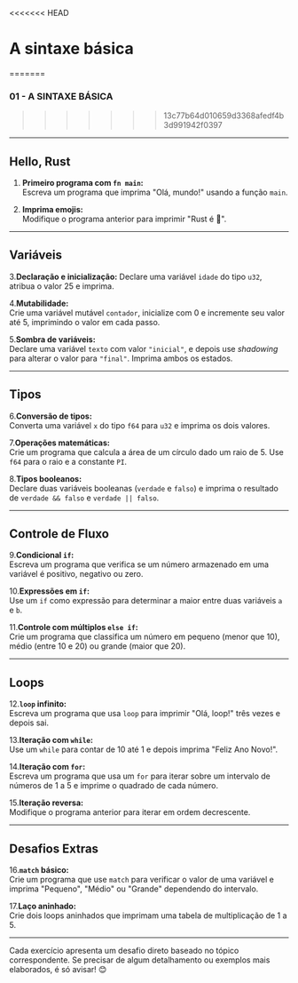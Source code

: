 <<<<<<< HEAD
# A sintaxe básica
=======
### 01 - A SINTAXE BÁSICA
>>>>>>> 13c77b64d010659d3368afedf4b3d991942f0397

---

## **Hello, Rust**

1. **Primeiro programa com `fn main`:**  
   Escreva um programa que imprima "Olá, mundo!" usando a função `main`.

2. **Imprima emojis:**  
   Modifique o programa anterior para imprimir "Rust é 💖".

---

## **Variáveis**

3.**Declaração e inicialização:**
   Declare uma variável `idade` do tipo `u32`, atribua o valor 25 e imprima.

4.**Mutabilidade:**  
   Crie uma variável mutável `contador`, inicialize com 0 e incremente seu valor até 5, imprimindo o valor em cada passo.

5.**Sombra de variáveis:**  
   Declare uma variável `texto` com valor `"inicial"`, e depois use *shadowing* para alterar o valor para `"final"`. Imprima ambos os estados.

---

## **Tipos**

6.**Conversão de tipos:**  
   Converta uma variável `x` do tipo `f64` para `u32` e imprima os dois valores.

7.**Operações matemáticas:**  
    Crie um programa que calcula a área de um círculo dado um raio de 5. Use `f64` para o raio e a constante `PI`.

8.**Tipos booleanos:**  
    Declare duas variáveis booleanas (`verdade` e `falso`) e imprima o resultado de `verdade && falso` e `verdade || falso`.

---

## **Controle de Fluxo**

9.**Condicional `if`:**  
    Escreva um programa que verifica se um número armazenado em uma variável é positivo, negativo ou zero.

10.**Expressões em `if`:**  
    Use um `if` como expressão para determinar a maior entre duas variáveis `a` e `b`.

11.**Controle com múltiplos `else if`:**  
    Crie um programa que classifica um número em pequeno (menor que 10), médio (entre 10 e 20) ou grande (maior que 20).

---

## **Loops**

12.**`loop` infinito:**  
    Escreva um programa que usa `loop` para imprimir "Olá, loop!" três vezes e depois sai.

13.**Iteração com `while`:**  
    Use um `while` para contar de 10 até 1 e depois imprima "Feliz Ano Novo!".

14.**Iteração com `for`:**  
    Escreva um programa que usa um `for` para iterar sobre um intervalo de números de 1 a 5 e imprime o quadrado de cada número.

15.**Iteração reversa:**  
    Modifique o programa anterior para iterar em ordem decrescente.

---

## **Desafios Extras**

16.**`match` básico:**  
    Crie um programa que use `match` para verificar o valor de uma variável e imprima "Pequeno", "Médio" ou "Grande" dependendo do intervalo.

17.**Laço aninhado:**  
    Crie dois loops aninhados que imprimam uma tabela de multiplicação de 1 a 5.

---

Cada exercício apresenta um desafio direto baseado no tópico correspondente. Se precisar de algum detalhamento ou exemplos mais elaborados, é só avisar! 😊
